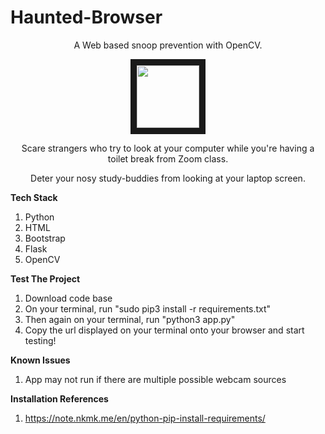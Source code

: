# Haunted-Browser
<p align="center">
    A Web based snoop prevention with OpenCV.
</p>


<p align="center">
<img src="https://cdn.shopify.com/s/files/1/1061/1924/files/Ghost_Emoji.png?8026536574188759287" width="100" height="100" border="10"/>
</p>

<p align="center">
    Scare strangers who try to look at your computer while you're having a toilet break from Zoom class. 
</p>

<p align="center">
    Deter your nosy study-buddies from looking at your laptop screen.
</p>







**Tech Stack**

1. Python
2. HTML
3. Bootstrap
4. Flask
5. OpenCV


**Test The Project**
1. Download code base
2. On your terminal, run "sudo pip3 install -r requirements.txt"
3. Then again on your terminal, run "python3 app.py"
4. Copy the url displayed on your terminal onto your browser and start testing!


**Known Issues**
1. App may not run if there are multiple possible webcam sources



**Installation References**
1. https://note.nkmk.me/en/python-pip-install-requirements/
